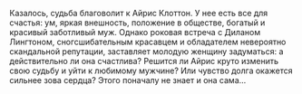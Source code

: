 Казалось, судьба благоволит к Айрис Клоттон. 
У нее есть все для счастья: ум, яркая внешность, положение в обществе, богатый и красивый заботливый муж. 
Однако роковая встреча с Диланом Лингтоном, сногсшибательным красавцем и обладателем невероятно скандальной репутации, заставляет молодую женщину задуматься: а действительно ли она счастлива?
Решится ли Айрис круто изменить свою судьбу и уйти к любимому мужчине? 
Или чувство долга окажется сильнее зова сердца? 
Этого поначалу не знает и она сама... 
